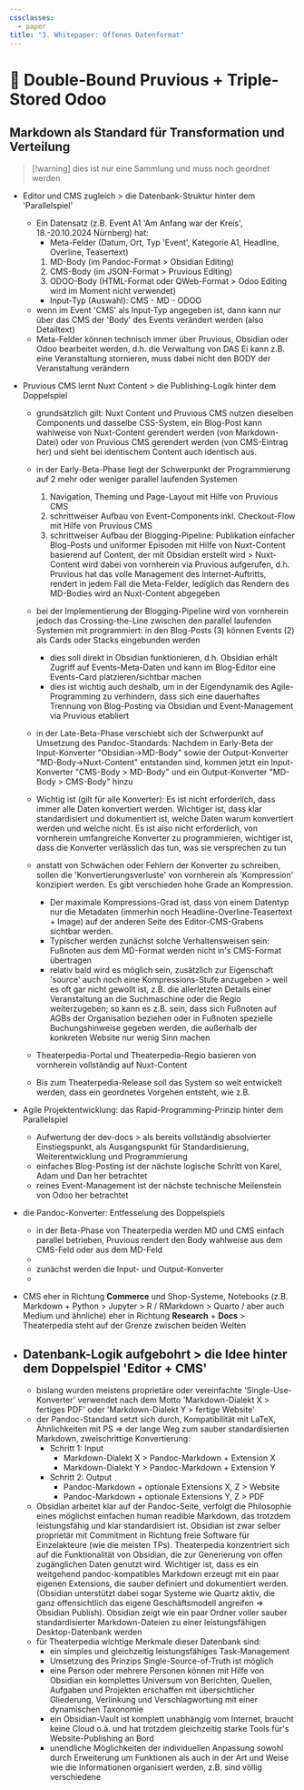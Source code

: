 ```yaml
---
cssclasses:
  - paper
title: "3. Whitepaper: Offenes Datenformat"
---
```

# 🔶 Double-Bound Pruvious + Triple-Stored Odoo
##       Markdown als Standard für Transformation und Verteilung


> [!warning] dies ist nur eine Sammlung und muss noch geordnet werden

- Editor und CMS zugleich > die Datenbank-Struktur hinter dem 'Parallelspiel'
	- Ein Datensatz (z.B. Event A1 'Am Anfang war der Kreis', 18.-20.10.2024 Nürnberg) hat:
		- Meta-Felder (Datum, Ort, Typ 'Event', Kategorie A1, Headline, Overline, Teasertext)
		1. MD-Body (im Pandoc-Format > Obsidian Editing)
		2. CMS-Body (im JSON-Format > Pruvious Editing)
		3. ODOO-Body (HTML-Format oder QWeb-Format > Odoo Editing wird im Moment nicht verwendet)
		- Input-Typ (Auswahl): CMS - MD - ODOO
	- wenn im Event 'CMS' als Input-Typ angegeben ist, dann kann nur über das CMS der 'Body' des Events verändert werden (also Detailtext)
	- Meta-Felder können technisch immer über Pruvious, Obsidian oder Odoo bearbeitet werden, d.h. die Verwaltung von DAS Ei kann z.B. eine Veranstaltung stornieren, muss dabei nicht den BODY der Veranstaltung verändern

- Pruvious CMS lernt Nuxt Content > die Publishing-Logik hinter dem Doppelspiel
	- grundsätzlich gilt: Nuxt Content und Pruvious CMS nutzen dieselben Components und dasselbe CSS-System, ein Blog-Post kann wahlweise von Nuxt-Content gerendert werden (von Markdown-Datei) oder von Pruvious CMS gerendert werden (von CMS-Eintrag her) und sieht bei identischem Content auch identisch aus.
	- in der Early-Beta-Phase liegt der Schwerpunkt der Programmierung auf 2 mehr oder weniger parallel laufenden Systemen
		1. Navigation, Theming und Page-Layout mit Hilfe von Pruvious CMS
		2. schrittweiser Aufbau von Event-Components inkl. Checkout-Flow mit Hilfe von Pruvious CMS
		3. schrittweiser Aufbau der Blogging-Pipeline: Publikation einfacher Blog-Posts und uniformer Episoden mit Hilfe von Nuxt-Content basierend auf Content, der mit Obsidian erstellt wird > Nuxt-Content wird dabei von vornherein via Pruvious aufgerufen, d.h. Pruvious hat das volle Management des Internet-Auftritts, rendert in jedem Fall die Meta-Felder, lediglich das Rendern des MD-Bodies wird an Nuxt-Content abgegeben
	- bei der Implementierung der Blogging-Pipeline wird von vornherein jedoch das Crossing-the-Line zwischen den parallel laufenden Systemen mit programmiert: in den Blog-Posts (3) können Events (2) als Cards oder Stacks eingebunden werden 
		- dies soll direkt in Obsidian funktionieren, d.h. Obsidian erhält Zugriff auf Events-Meta-Daten und kann im Blog-Editor eine Events-Card platzieren/sichtbar machen
		- dies ist wichtig auch deshalb, um in der Eigendynamik des Agile-Programming zu verhindern, dass sich eine dauerhaftes Trennung von Blog-Posting via Obsidian und Event-Management via Pruvious etabliert
	- in der Late-Beta-Phase verschiebt sich der Schwerpunkt auf Umsetzung des Pandoc-Standards: Nachdem in Early-Beta der Input-Konverter "Obsidian->MD-Body" sowie der Output-Konverter "MD-Body->Nuxt-Content" entstanden sind, kommen jetzt ein Input-Konverter "CMS-Body > MD-Body" und ein Output-Konverter "MD-Body > CMS-Body" hinzu
	- Wichtig ist (gilt für alle Konverter): Es ist nicht erforderlich, dass immer alle Daten konvertiert werden. Wichtiger ist, dass klar standardisiert und dokumentiert ist, welche Daten warum konvertiert werden und welche nicht. Es ist also nicht erforderlich, von vornherein umfangreiche Konverter zu programmieren, wichtiger ist, dass die Konverter verlässlich das tun, was sie versprechen zu tun
	- anstatt von Schwächen oder Fehlern der Konverter zu schreiben, sollen die 'Konvertierungsverluste' von vornherein als 'Kompression' konzipiert werden. Es gibt verschieden hohe Grade an Kompression. 
		- Der maximale Kompressions-Grad ist, dass von einem Datentyp nur die Metadaten (immerhin noch Headline-Overline-Teasertext + Image) auf der anderen Seite des Editor-CMS-Grabens sichtbar werden.
		- Typischer werden zunächst solche Verhaltensweisen sein: Fußnoten aus dem MD-Format werden nicht in's CMS-Format übertragen
		- relativ bald wird es möglich sein, zusätzlich zur Eigenschaft 'source' auch noch eine Kompressions-Stufe anzugeben > weil es oft gar nicht gewollt ist, z.B. die allerletzten Details einer Veranstaltung an die Suchmaschine oder die Regio weiterzugeben; so kann es z.B. sein, dass sich Fußnoten auf AGBs der Organisation beziehen oder in Fußnoten spezielle Buchungshinweise gegeben werden, die außerhalb der konkreten Website nur wenig Sinn machen

	- Theaterpedia-Portal und Theaterpedia-Regio basieren von vornherein vollständig auf Nuxt-Content
	- Bis zum Theaterpedia-Release soll das System so weit entwickelt werden, dass ein geordnetes Vorgehen entsteht, wie z.B. 
- Agile Projektentwicklung: das Rapid-Programming-Prinzip hinter dem Parallelspiel
	- Aufwertung der dev-docs > als bereits vollständig absolvierter Einstiegspunkt, als Ausgangspunkt für Standardisierung, Weiterentwicklung und Programmierung
	- einfaches Blog-Posting ist der nächste logische Schritt von Karel, Adam und Dan her betrachtet
	- reines Event-Management ist der nächste technische Meilenstein von Odoo her betrachtet
- die Pandoc-Konverter: Entfesselung des Doppelspiels
	- in der Beta-Phase von Theaterpedia werden MD und CMS einfach parallel betrieben, Pruvious rendert den Body wahlweise aus dem CMS-Feld oder aus dem MD-Feld
	- 
	- zunächst werden die Input- und Output-Konverter
	- 
- CMS eher in Richtung **Commerce** und Shop-Systeme, Notebooks (z.B. Markdown + Python > Jupyter > R / RMarkdown > Quarto / aber auch Medium und ähnliche) eher in Richtung **Research** + **Docs** > Theaterpedia steht auf der Grenze zwischen beiden Welten
- Datenbank-Logik aufgebohrt > die Idee hinter dem Doppelspiel 'Editor + CMS'
	- 
	- bislang wurden meistens proprietäre oder vereinfachte 'Single-Use-Konverter' verwendet nach dem Motto 'Markdown-Dialekt X > fertiges PDF' oder 'Markdown-Dialekt Y > fertige Website' 
	- der Pandoc-Standard setzt sich durch, Kompatibilität mit LaTeX, Ähnlichkeiten mit PS => der lange Weg zum sauber standardisierten Markdown, zweischrittige Konvertierung: 
		- Schritt 1: Input
			- Markdown-Dialekt X > Pandoc-Markdown + Extension X
			- Markdown-Dialekt Y > Pandoc-Markdown + Extension Y
		- Schritt 2: Output
			- Pandoc-Markdown + optionale Extensions X, Z > Website
			- Pandoc-Markdown + optionale Extensions Y, Z > PDF
	- Obsidian arbeitet klar auf der Pandoc-Seite, verfolgt die Philosophie eines möglichst einfachen human readible Markdown, das trotzdem leistungsfähig und klar standardisiert ist. Obsidian ist zwar selber proprietär mit Commitment in Richtung freie Software für Einzelakteure (wie die meisten TPs). Theaterpedia konzentriert sich auf die Funktionalität von Obsidian, die zur Generierung von offen zugänglichen Daten genutzt wird. Wichtiger ist, dass es ein weitgehend pandoc-kompatibles Markdown erzeugt mit ein paar eigenen Extensions, die sauber definiert und dokumentiert werden. (Obsidian unterstützt dabei sogar Systeme wie Quartz aktiv, die ganz offensichtlich das eigene Geschäftsmodell angreifen => Obsidian Publish). Obsidian zeigt wie ein paar Ordner voller sauber standardisierter Markdown-Dateien zu einer leistungsfähigen Desktop-Datenbank werden
	- für Theaterpedia wichtige Merkmale dieser Datenbank sind:
		- ein simples und gleichzeitig leistungsfähiges Task-Management
		- Umsetzung des Prinzips Single-Source-of-Truth ist möglich
		- eine Person oder mehrere Personen können mit Hilfe von Obsidian ein komplettes Universum von Berichten, Quellen, Aufgaben und Projekten erschaffen mit übersichtlicher Gliederung, Verlinkung und Verschlagwortung mit einer dynamischen Taxonomie
		- ein Obsidian-Vault ist komplett unabhängig vom Internet, braucht keine Cloud o.ä. und hat trotzdem gleichzeitig starke Tools für's Website-Publishing an Bord
		- unendliche Möglichkeiten der individuellen Anpassung sowohl durch Erweiterung um Funktionen als auch in der Art und Weise wie die Informationen organisiert werden, z.B. sind völlig verschiedene 



<br />
<br />